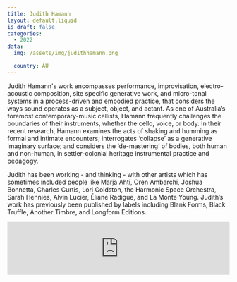 ```yaml
---
title: Judith Hamann
layout: default.liquid
is_draft: false
categories:
  - 2022
data:
  img: /assets/img/judithhamann.png

  country: AU
---
```


<p>Judith Hamann's work encompasses performance, improvisation, electro-acoustic composition, site specific generative work, and micro-tonal systems in a process-driven and embodied practice, that considers the ways sound operates as a subject, object, and actant. As one of Australia’s foremost contemporary-music cellists, Hamann frequently challenges the boundaries of their instruments, whether the cello, voice, or body. In their recent research, Hamann examines the acts of shaking and humming as formal and intimate encounters; interrogates ‘collapse’ as a generative imaginary surface; and considers the ‘de-mastering’ of bodies, both human and non-human, in settler-colonial heritage instrumental practice and pedagogy. </p>
<p>Judith has been working - and thinking - with other artists which has sometimes included people like Marja Ahti, Oren Ambarchi, Joshua Bonnetta, Charles Curtis, Lori Goldston, the Harmonic Space Orchestra, Sarah Hennies, Alvin Lucier, Éliane Radigue, and La Monte Young. Judith’s work has previously been published by labels including Blank Forms, Black Truffle, Another Timbre, and Longform Editions. </p>

<iframe style="border: 0; width: 100%; height: 120px;" src="https://bandcamp.com/EmbeddedPlayer/track=2166799167/size=large/bgcol=ffffff/linkcol=0687f5/tracklist=false/artwork=small/transparent=true/" seamless><a href="https://longformeditions.bandcamp.com/track/hinterhof">Hinterhof by Judith Hamann</a></iframe>
